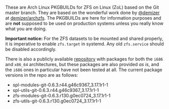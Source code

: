 These are Arch Linux PKGBUILDs for ZFS on Linux (ZoL) based on the Git master branch. They are based on the wonderful work done by [@demizer](https://github.com/demizer) at [demizer/archzfs](https://github.com/demizer/archzfs). The PKGBUILDs are here for information purposes and are **not** supposed to be used on production systems unless you really know what you are doing.

**Important notice:** For the ZFS datasets to be mounted and shared properly, it is imperative to enable `zfs.target` in systemd. Any old `zfs.service` should be disabled accordingly.

There is also a publicly available [repository](http://kerberia.net/archlinux/repo/archzfs-git) with packages for both the `i686` and `x86_64` architectures, but these packages are also provided *as is*, and the `i686` ones in particular have not been tested at all. The current package versions in the repo are as follows:

* spl-modules-git-0.6.3.r44.g46c9367_3.17.1r1-1
* spl-utils-git-0.6.3.r44.g46c9367_3.17.1r1-1
* zfs-modules-git-0.6.3.r130.g0ec0724_3.17.1r1-1
* zfs-utils-git-0.6.3.r130.g0ec0724_3.17.1r1-1
